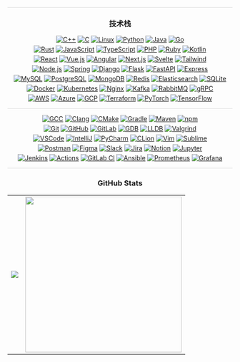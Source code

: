<hr style="height: 1px; border: none; background-color: #ddd;">
<h3 align="center">技术栈</h3>
<p align="center" style="margin: 5px 0;">
    <a href="https://en.cppreference.com/w/" target="_blank"><img src="https://img.shields.io/badge/C++-00599C?style=for-the-badge&logo=cplusplus&logoColor=white" alt="C++" /></a>
    <a href="https://en.cppreference.com/w/c/language" target="_blank"><img src="https://img.shields.io/badge/C-A8B9CC?style=for-the-badge&logo=c&logoColor=white" alt="C" /></a>
    <a href="https://www.kernel.org/" target="_blank"><img src="https://img.shields.io/badge/Linux-FCC624?style=for-the-badge&logo=linux&logoColor=black" alt="Linux" /></a>
    <a href="https://www.python.org/" target="_blank"><img src="https://img.shields.io/badge/Python-3776AB?style=for-the-badge&logo=python&logoColor=white" alt="Python" /></a>
    <a href="https://www.java.com/" target="_blank"><img src="https://img.shields.io/badge/Java-007396?style=for-the-badge&logo=openjdk&logoColor=white" alt="Java" /></a>
    <a href="https://go.dev/" target="_blank"><img src="https://img.shields.io/badge/Go-00ADD8?style=for-the-badge&logo=go&logoColor=white" alt="Go" /></a>
</p>
<p align="center" style="margin: 5px 0;">
    <a href="https://www.rust-lang.org/" target="_blank"><img src="https://img.shields.io/badge/Rust-000000?style=for-the-badge&logo=rust&logoColor=white" alt="Rust" /></a>
    <a href="https://developer.mozilla.org/en-US/docs/Web/JavaScript" target="_blank"><img src="https://img.shields.io/badge/JavaScript-F7DF1E?style=for-the-badge&logo=javascript&logoColor=black" alt="JavaScript" /></a>
    <a href="https://www.typescriptlang.org/" target="_blank"><img src="https://img.shields.io/badge/TypeScript-3178C6?style=for-the-badge&logo=typescript&logoColor=white" alt="TypeScript" /></a>
    <a href="https://www.php.net/" target="_blank"><img src="https://img.shields.io/badge/PHP-777BB4?style=for-the-badge&logo=php&logoColor=white" alt="PHP" /></a>
    <a href="https://www.ruby-lang.org/" target="_blank"><img src="https://img.shields.io/badge/Ruby-CC342D?style=for-the-badge&logo=ruby&logoColor=white" alt="Ruby" /></a>
    <a href="https://kotlinlang.org/" target="_blank"><img src="https://img.shields.io/badge/Kotlin-7F52FF?style=for-the-badge&logo=kotlin&logoColor=white" alt="Kotlin" /></a>
</p>
<p align="center" style="margin: 5px 0;">
    <a href="https://react.dev/" target="_blank"><img src="https://img.shields.io/badge/React-61DAFB?style=for-the-badge&logo=react&logoColor=black" alt="React" /></a>
    <a href="https://vuejs.org/" target="_blank"><img src="https://img.shields.io/badge/Vue.js-4FC08D?style=for-the-badge&logo=vuedotjs&logoColor=white" alt="Vue.js" /></a>
    <a href="https://angular.io/" target="_blank"><img src="https://img.shields.io/badge/Angular-DD0031?style=for-the-badge&logo=angular&logoColor=white" alt="Angular" /></a>
    <a href="https://nextjs.org/" target="_blank"><img src="https://img.shields.io/badge/Next.js-000000?style=for-the-badge&logo=nextdotjs&logoColor=white" alt="Next.js" /></a>
    <a href="https://svelte.dev/" target="_blank"><img src="https://img.shields.io/badge/Svelte-FF3E00?style=for-the-badge&logo=svelte&logoColor=white" alt="Svelte" /></a>
    <a href="https://tailwindcss.com/" target="_blank"><img src="https://img.shields.io/badge/Tailwind-06B6D4?style=for-the-badge&logo=tailwindcss&logoColor=white" alt="Tailwind" /></a>
</p>
<p align="center" style="margin: 5px 0;">
    <a href="https://nodejs.org/" target="_blank"><img src="https://img.shields.io/badge/Node.js-339933?style=for-the-badge&logo=nodedotjs&logoColor=white" alt="Node.js" /></a>
    <a href="https://spring.io/" target="_blank"><img src="https://img.shields.io/badge/Spring-6DB33F?style=for-the-badge&logo=spring&logoColor=white" alt="Spring" /></a>
    <a href="https://www.djangoproject.com/" target="_blank"><img src="https://img.shields.io/badge/Django-092E20?style=for-the-badge&logo=django&logoColor=white" alt="Django" /></a>
    <a href="https://flask.palletsprojects.com/" target="_blank"><img src="https://img.shields.io/badge/Flask-000000?style=for-the-badge&logo=flask&logoColor=white" alt="Flask" /></a>
    <a href="https://fastapi.tiangolo.com/" target="_blank"><img src="https://img.shields.io/badge/FastAPI-009688?style=for-the-badge&logo=fastapi&logoColor=white" alt="FastAPI" /></a>
    <a href="https://expressjs.com/" target="_blank"><img src="https://img.shields.io/badge/Express-000000?style=for-the-badge&logo=express&logoColor=white" alt="Express" /></a>
</p>
<p align="center" style="margin: 5px 0;">
    <a href="https://www.mysql.com/" target="_blank"><img src="https://img.shields.io/badge/MySQL-4479A1?style=for-the-badge&logo=mysql&logoColor=white" alt="MySQL" /></a>
    <a href="https://www.postgresql.org/" target="_blank"><img src="https://img.shields.io/badge/PostgreSQL-4169E1?style=for-the-badge&logo=postgresql&logoColor=white" alt="PostgreSQL" /></a>
    <a href="https://www.mongodb.com/" target="_blank"><img src="https://img.shields.io/badge/MongoDB-47A248?style=for-the-badge&logo=mongodb&logoColor=white" alt="MongoDB" /></a>
    <a href="https://redis.io/" target="_blank"><img src="https://img.shields.io/badge/Redis-DC382D?style=for-the-badge&logo=redis&logoColor=white" alt="Redis" /></a>
    <a href="https://www.elastic.co/" target="_blank"><img src="https://img.shields.io/badge/Elasticsearch-005571?style=for-the-badge&logo=elasticsearch&logoColor=white" alt="Elasticsearch" /></a>
    <a href="https://www.sqlite.org/" target="_blank"><img src="https://img.shields.io/badge/SQLite-003B57?style=for-the-badge&logo=sqlite&logoColor=white" alt="SQLite" /></a>
</p>
<p align="center" style="margin: 5px 0;">
    <a href="https://www.docker.com/" target="_blank"><img src="https://img.shields.io/badge/Docker-2496ED?style=for-the-badge&logo=docker&logoColor=white" alt="Docker" /></a>
    <a href="https://kubernetes.io/" target="_blank"><img src="https://img.shields.io/badge/Kubernetes-326CE5?style=for-the-badge&logo=kubernetes&logoColor=white" alt="Kubernetes" /></a>
    <a href="https://nginx.org/" target="_blank"><img src="https://img.shields.io/badge/Nginx-009639?style=for-the-badge&logo=nginx&logoColor=white" alt="Nginx" /></a>
    <a href="https://kafka.apache.org/" target="_blank"><img src="https://img.shields.io/badge/Kafka-231F20?style=for-the-badge&logo=apachekafka&logoColor=white" alt="Kafka" /></a>
    <a href="https://www.rabbitmq.com/" target="_blank"><img src="https://img.shields.io/badge/RabbitMQ-FF6600?style=for-the-badge&logo=rabbitmq&logoColor=white" alt="RabbitMQ" /></a>
    <a href="https://grpc.io/" target="_blank"><img src="https://img.shields.io/badge/gRPC-4285F4?style=for-the-badge&logo=google&logoColor=white" alt="gRPC" /></a>
</p>
<p align="center" style="margin: 5px 0;">
    <a href="https://aws.amazon.com/" target="_blank"><img src="https://img.shields.io/badge/AWS-232F3E?style=for-the-badge&logo=amazonaws&logoColor=white" alt="AWS" /></a>
    <a href="https://azure.microsoft.com/" target="_blank"><img src="https://img.shields.io/badge/Azure-0078D4?style=for-the-badge&logo=microsoftazure&logoColor=white" alt="Azure" /></a>
    <a href="https://cloud.google.com/" target="_blank"><img src="https://img.shields.io/badge/GCP-4285F4?style=for-the-badge&logo=googlecloud&logoColor=white" alt="GCP" /></a>
    <a href="https://www.terraform.io/" target="_blank"><img src="https://img.shields.io/badge/Terraform-7B42BC?style=for-the-badge&logo=terraform&logoColor=white" alt="Terraform" /></a>
    <a href="https://pytorch.org/" target="_blank"><img src="https://img.shields.io/badge/PyTorch-EE4C2C?style=for-the-badge&logo=pytorch&logoColor=white" alt="PyTorch" /></a>
    <a href="https://www.tensorflow.org/" target="_blank"><img src="https://img.shields.io/badge/TensorFlow-FF6F00?style=for-the-badge&logo=tensorflow&logoColor=white" alt="TensorFlow" /></a>
</p>
<hr style="height: 1px; border: none; background-color: #ddd;">
<p align="center" style="margin: 5px 0;">
    <a href="https://gcc.gnu.org/" target="_blank"><img src="https://img.shields.io/badge/GCC-1575F9?style=for-the-badge&logo=gnu&logoColor=white" alt="GCC" /></a>
    <a href="https://clang.llvm.org/" target="_blank"><img src="https://img.shields.io/badge/Clang-262D3A?style=for-the-badge&logo=llvm&logoColor=white" alt="Clang" /></a>
    <a href="https://cmake.org/" target="_blank"><img src="https://img.shields.io/badge/CMake-064F8C?style=for-the-badge&logo=cmake&logoColor=white" alt="CMake" /></a>
    <a href="https://gradle.org/" target="_blank"><img src="https://img.shields.io/badge/Gradle-02303A?style=for-the-badge&logo=gradle&logoColor=white" alt="Gradle" /></a>
    <a href="https://maven.apache.org/" target="_blank"><img src="https://img.shields.io/badge/Maven-C71A36?style=for-the-badge&logo=apachemaven&logoColor=white" alt="Maven" /></a>
    <a href="https://www.npmjs.com/" target="_blank"><img src="https://img.shields.io/badge/npm-CB3837?style=for-the-badge&logo=npm&logoColor=white" alt="npm" /></a>
</p>
<p align="center" style="margin: 5px 0;">
    <a href="https://git-scm.com/" target="_blank"><img src="https://img.shields.io/badge/Git-F05032?style=for-the-badge&logo=git&logoColor=white" alt="Git" /></a>
    <a href="https://github.com/" target="_blank"><img src="https://img.shields.io/badge/GitHub-181717?style=for-the-badge&logo=github&logoColor=white" alt="GitHub" /></a>
    <a href="https://gitlab.com/" target="_blank"><img src="https://img.shields.io/badge/GitLab-FCA121?style=for-the-badge&logo=gitlab&logoColor=white" alt="GitLab" /></a>
    <a href="https://www.sourceware.org/gdb/" target="_blank"><img src="https://img.shields.io/badge/GDB-FF6C37?style=for-the-badge&logo=gnu&logoColor=white" alt="GDB" /></a>
    <a href="https://lldb.llvm.org/" target="_blank"><img src="https://img.shields.io/badge/LLDB-262D3A?style=for-the-badge&logo=llvm&logoColor=white" alt="LLDB" /></a>
    <a href="https://valgrind.org/" target="_blank"><img src="https://img.shields.io/badge/Valgrind-CA1F24?style=for-the-badge&logo=valgrind&logoColor=white" alt="Valgrind" /></a>
</p>
<p align="center" style="margin: 5px 0;">
    <a href="https://code.visualstudio.com/" target="_blank"><img src="https://img.shields.io/badge/VSCode-007ACC?style=for-the-badge&logo=visualstudiocode&logoColor=white" alt="VSCode" /></a>
    <a href="https://www.jetbrains.com/idea/" target="_blank"><img src="https://img.shields.io/badge/IntelliJ-000000?style=for-the-badge&logo=intellijidea&logoColor=white" alt="IntelliJ" /></a>
    <a href="https://www.jetbrains.com/pycharm/" target="_blank"><img src="https://img.shields.io/badge/PyCharm-000000?style=for-the-badge&logo=pycharm&logoColor=white" alt="PyCharm" /></a>
    <a href="https://www.jetbrains.com/clion/" target="_blank"><img src="https://img.shields.io/badge/CLion-000000?style=for-the-badge&logo=clion&logoColor=white" alt="CLion" /></a>
    <a href="https://www.vim.org/" target="_blank"><img src="https://img.shields.io/badge/Vim-019733?style=for-the-badge&logo=vim&logoColor=white" alt="Vim" /></a>
    <a href="https://www.sublimetext.com/" target="_blank"><img src="https://img.shields.io/badge/Sublime-FF9800?style=for-the-badge&logo=sublimetext&logoColor=white" alt="Sublime" /></a>
</p>
<p align="center" style="margin: 5px 0;">
    <a href="https://www.postman.com/" target="_blank"><img src="https://img.shields.io/badge/Postman-FF6C37?style=for-the-badge&logo=postman&logoColor=white" alt="Postman" /></a>
    <a href="https://www.figma.com/" target="_blank"><img src="https://img.shields.io/badge/Figma-F24E1E?style=for-the-badge&logo=figma&logoColor=white" alt="Figma" /></a>
    <a href="https://slack.com/" target="_blank"><img src="https://img.shields.io/badge/Slack-4A154B?style=for-the-badge&logo=slack&logoColor=white" alt="Slack" /></a>
    <a href="https://www.atlassian.com/software/jira" target="_blank"><img src="https://img.shields.io/badge/Jira-0052CC?style=for-the-badge&logo=jira&logoColor=white" alt="Jira" /></a>
    <a href="https://www.notion.so/" target="_blank"><img src="https://img.shields.io/badge/Notion-000000?style=for-the-badge&logo=notion&logoColor=white" alt="Notion" /></a>
    <a href="https://jupyter.org/" target="_blank"><img src="https://img.shields.io/badge/Jupyter-F37626?style=for-the-badge&logo=jupyter&logoColor=white" alt="Jupyter" /></a>
</p>
<p align="center" style="margin: 5px 0;">
    <a href="https://www.jenkins.io/" target="_blank"><img src="https://img.shields.io/badge/Jenkins-D24939?style=for-the-badge&logo=jenkins&logoColor=white" alt="Jenkins" /></a>
    <a href="https://github.com/features/actions" target="_blank"><img src="https://img.shields.io/badge/Actions-2088FF?style=for-the-badge&logo=githubactions&logoColor=white" alt="Actions" /></a>
    <a href="https://about.gitlab.com/stages-devops-lifecycle/continuous-integration/" target="_blank"><img src="https://img.shields.io/badge/GitLab_CI-FCA121?style=for-the-badge&logo=gitlab&logoColor=white" alt="GitLab CI" /></a>
    <a href="https://www.ansible.com/" target="_blank"><img src="https://img.shields.io/badge/Ansible-EE0000?style=for-the-badge&logo=ansible&logoColor=white" alt="Ansible" /></a>
    <a href="https://prometheus.io/" target="_blank"><img src="https://img.shields.io/badge/Prometheus-E6522C?style=for-the-badge&logo=prometheus&logoColor=white" alt="Prometheus" /></a>
    <a href="https://grafana.com/" target="_blank"><img src="https://img.shields.io/badge/Grafana-F46800?style=for-the-badge&logo=grafana&logoColor=white" alt="Grafana" /></a>
</p>
<hr style="height: 1px; border: none; background-color: #ddd;">


<h3 align="center">GitHub Stats</h3>
<table cellspacing="0" cellpadding="0">
  <tr>
    <td align="center"><img src="https://github-readme-stats.vercel.app/api?username=MIHHHIM&theme=transparent&hide_border=true&include_all_commits=true&no-bg=true&rank_icon=github"></td>
    <td align="center"><img width="350" src="https://github-readme-stats.vercel.app/api/top-langs/?username=MIHHHIM&theme=transparent&hide_border=true&include_all_commits=false&count_private=false&layout=compact&no-bg=true"></td>
  </tr>
</table>


